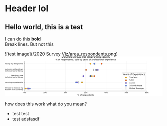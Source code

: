 Header lol
===


Hello world, this is a test
---

I can do this **bold**
<br>
Break lines.
But not this


![test image](/2020 Survey Viz/area_respondents.png)
<img src="/2020 Survey Viz/area_respondents.png" alt="Flowers in Chania" width = "1920"></img>

how does this work
what do you mean?

* test test
* test adsfasdf
